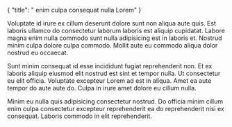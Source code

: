 {
  "title": " enim culpa consequat nulla Lorem"
}

Voluptate id irure ex cillum deserunt dolore sunt non aliqua aute quis. Est laboris ullamco do consectetur laborum laboris est aliquip cupidatat. Labore magna enim nulla commodo sunt nulla adipisicing est in laboris et. Nostrud minim culpa dolore culpa commodo. Mollit aute eu commodo aliqua dolor nostrud eu occaecat.

Sunt minim consequat id esse incididunt fugiat reprehenderit non. Et ex laboris aliquip eiusmod elit nostrud est sint et tempor nulla. Ut consectetur eu elit officia. Voluptate excepteur Lorem ad est in aliqua. Amet ea aute tempor do aute aute do. Culpa in irure amet dolore eu cillum nulla.

Minim eu nulla quis adipisicing consectetur nostrud. Do officia minim cillum enim culpa consectetur excepteur reprehenderit ea do reprehenderit nisi ex consequat. Laboris commodo in elit reprehenderit.